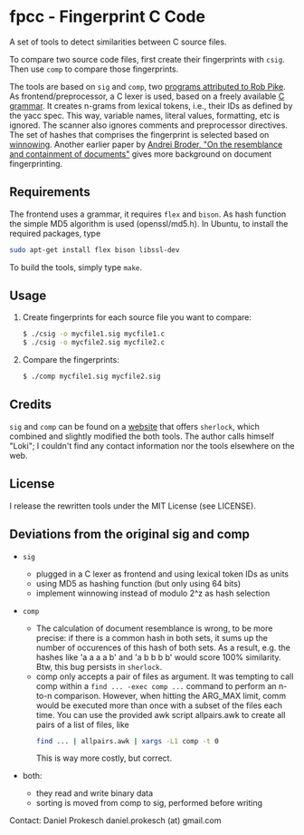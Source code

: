
fpcc - Fingerprint C Code
=========================

A set of tools to detect similarities between C source files.

To compare two source code files, first create their fingerprints with `csig`.
Then use `comp` to compare those fingerprints.

The tools are based on `sig` and `comp`, two [programs attributed to Rob
Pike][1].
As frontend/preprocessor, a C lexer is used, based on a freely available
[C grammar][2].  It creates n-grams from lexical tokens, i.e., their IDs as
defined by the yacc spec. This way, variable names, literal values, formatting,
etc is ignored. The scanner also ignores comments and preprocessor directives.
The set of hashes that comprises the fingerprint is selected based on
[winnowing][3].
Another earlier paper by [Andrei Broder, "On the resemblance and containment
of documents"][4] gives more background on
document fingerprinting.


Requirements
------------

The frontend uses a grammar, it requires `flex` and `bison`.
As hash function the simple MD5 algorithm is used (openssl/md5.h).
In Ubuntu, to install the required packages, type
```bash
sudo apt-get install flex bison libssl-dev
```
To build the tools, simply type `make`.


Usage
-----

1. Create fingerprints for each source file you want to compare:
   ```bash
   $ ./csig -o mycfile1.sig mycfile1.c
   $ ./csig -o mycfile2.sig mycfile2.c
   ```
2. Compare the fingerprints:
   ```bash
   $ ./comp mycfile1.sig mycfile2.sig
   ```


Credits
-------

`sig` and `comp` can be found on a [website][1] that offers `sherlock`,
which combined and slightly modified the both tools.
The author calls himself "Loki"; I couldn't find any contact information nor
the tools elsewhere on the web.


License
-------

I release the rewritten tools under the MIT License (see LICENSE).


Deviations from the original sig and comp
-----------------------------------------

* `sig`
  - plugged in a C lexer as frontend and using lexical token IDs as units
  - using MD5 as hashing function (but only using 64 bits)
  - implement winnowing instead of modulo 2^z as hash selection

* `comp`
  - The calculation of document resemblance is wrong, to be more precise:
    if there is a common hash in both sets, it sums up the number
    of occurences of this hash of both sets.
    As a result, e.g. the hashes like 'a a a a b' and 'a b b b b' would
    score 100% similarity. Btw, this bug persists in `sherlock`.
  - comp only accepts a pair of files as argument. It was tempting to
    call comp within a `find ... -exec comp ...` command to perform an
    n-to-n comparison. However, when hitting the ARG_MAX limit, comm would be
    executed more than once with a subset of the files each time.
    You can use the provided awk script allpairs.awk to create all pairs of a
    list of files, like
    ```bash
    find ... | allpairs.awk | xargs -L1 comp -t 0
    ```
    This is way more costly, but correct.

* both:
  - they read and write binary data
  - sorting is moved from comp to sig, performed before writing


Contact: Daniel Prokesch
  daniel.prokesch (at) gmail.com

[1]: http://www.cs.usyd.edu.au/~scilect/sherlock/
[2]: http://www.quut.com/c/ANSI-C-grammar-l-2011.html
[3]: https://theory.stanford.edu/~aiken/publications/papers/sigmod03.pdf
[4]: https://pdfs.semanticscholar.org/b2ec/74c72d99b755325dc470dec2949d69cd4d57.pdf
